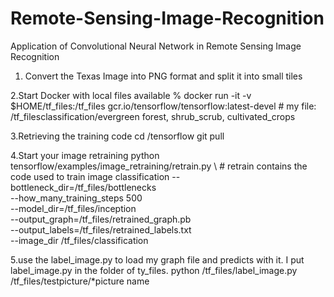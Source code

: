 # Remote-Sensing-Image-Recognition
Application of Convolutional Neural Network in Remote Sensing Image Recognition

1. Convert the Texas Image into PNG format and split it into small tiles

2.Start Docker with local files available
% docker run -it -v $HOME/tf_files:/tf_files  gcr.io/tensorflow/tensorflow:latest-devel        # my file: /tf_filesclassification/evergreen forest, shrub_scrub, cultivated_crops

3.Retrieving the training code
   cd /tensorflow
   git pull

4.Start your image retraining 
 python tensorflow/examples/image_retraining/retrain.py \                  # retrain contains the code used to train image classification
--bottleneck_dir=/tf_files/bottlenecks \
--how_many_training_steps 500 \
--model_dir=/tf_files/inception \
--output_graph=/tf_files/retrained_graph.pb \
--output_labels=/tf_files/retrained_labels.txt \
--image_dir /tf_files/classification

5.use the label_image.py to load my graph file and predicts with it. I put label_image.py in the folder of ty_files.
 python /tf_files/label_image.py /tf_files/testpicture/*picture name

